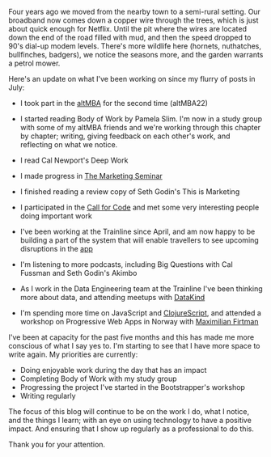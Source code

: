 Four years ago we moved from the nearby town to a semi-rural setting. Our broadband now comes down a copper wire through the trees, which is just about quick enough for Netflix. Until the pit where the wires are located down the end of the road filled with mud, and then the speed dropped to 90's dial-up modem levels. There's more wildlife here (hornets, nuthatches, bullfinches, badgers), we notice the seasons more, and the garden warrants a petrol mower.

Here's an update on what I've been working on since my flurry of posts in July:

* I took part in the [altMBA](https://altmba.com/) for the second time (altMBA22)

* I started reading Body of Work by Pamela Slim. I'm now in a study group with some of my altMBA friends and we're working through this chapter by chapter; writing, giving feedback on each other's work, and reflecting on what we notice.

* I read Cal Newport's Deep Work

* I made progress in [The Marketing Seminar](https://themarketingseminar.com/) 

* I finished reading a review copy of Seth Godin's This is Marketing

* I participated in the [Call for Code](https://callforcode.org/challenge/) and met some very interesting people doing important work

* I've been working at the Trainline since April, and am now happy to be building a part of the system that will enable travellers to see upcoming disruptions in the [app](https://www.thetrainline.com/information/apps)

* I'm listening to more podcasts, including Big Questions with Cal Fussman and Seth Godin's Akimbo

* As I work in the Data Engineering team at the Trainline I've been thinking more about data, and attending meetups with [DataKind](https://www.datakind.org/chapters/datakind-uk)

* I'm spending more time on JavaScript and [ClojureScript](https://clojurescript.org/about/rationale), and attended a workshop on Progressive Web Apps in Norway with [Maximilian Firtman](https://www.lynda.com/Maximiliano-Firtman/282335-1.html)

I've been at capacity for the past five months and this has made me more conscious of what I say yes to. I'm starting to see that I have more space to write again. My priorities are currently:

- Doing enjoyable work during the day that has an impact
- Completing Body of Work with my study group
- Progressing the project I've started in the Bootstrapper's workshop
- Writing regularly

The focus of this blog will continue to be on the work I do, what I notice, and the things I learn; with an eye on using technology to have a positive impact. And ensuring that I show up regularly as a professional to do this.

Thank you for your attention.



 

